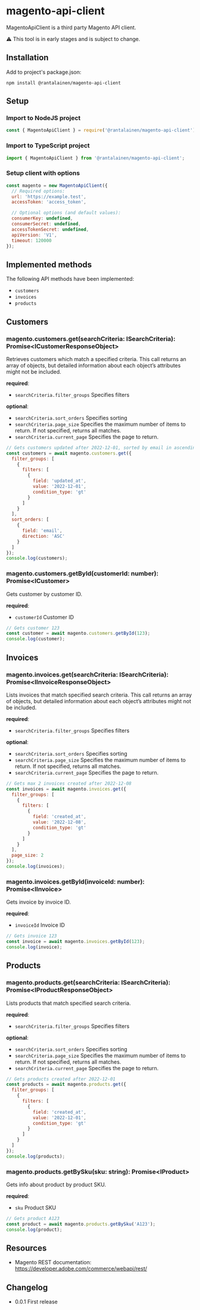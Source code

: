 # magento-api-client

MagentoApiClient is a third party Magento API client.

:warning: This tool is in early stages and is subject to change.

## Installation

Add to project's package.json:

```
npm install @rantalainen/magento-api-client
```

## Setup

### Import to NodeJS project

```javascript
const { MagentoApiClient } = require('@rantalainen/magento-api-client');
```

### Import to TypeScript project

```javascript
import { MagentoApiClient } from '@rantalainen/magento-api-client';
```

### Setup client with options

```javascript
const magento = new MagentoApiClient({
  // Required options:
  url: 'https://example.test',
  accessToken: 'access_token',

  // Optional options (and default values):
  consumerKey: undefined,
  consumerSecret: undefined,
  accessTokenSecret: undefined,
  apiVersion: 'V1',
  timeout: 120000
});
```

## Implemented methods

The following API methods have been implemented:

- `customers`
- `invoices`
- `products`

## Customers

### magento.customers.get(searchCriteria: ISearchCriteria): Promise\<ICustomerResponseObject\>

Retrieves customers which match a specified criteria. This call returns an array of objects, but detailed information about each object’s attributes might not be included.

**required**:

- `searchCriteria.filter_groups` Specifies filters

**optional**:

- `searchCriteria.sort_orders` Specifies sorting
- `searchCriteria.page_size` Specifies the maximum number of items to return. If not specified, returns all matches.
- `searchCriteria.current_page` Specifies the page to return.

```javascript
// Gets customers updated after 2022-12-01, sorted by email in ascending order
const customers = await magento.customers.get({
  filter_groups: [
    {
      filters: [
        {
          field: 'updated_at',
          value: '2022-12-01',
          condition_type: 'gt'
        }
      ]
    }
  ],
  sort_orders: [
    {
      field: 'email',
      direction: 'ASC'
    }
  ]
});
console.log(customers);
```

### magento.customers.getById(customerId: number): Promise\<ICustomer\>

Gets customer by customer ID.

**required**:

- `customerId` Customer ID

```javascript
// Gets customer 123
const customer = await magento.customers.getById(123);
console.log(customer);
```

## Invoices

### magento.invoices.get(searchCriteria: ISearchCriteria): Promise\<IInvoiceResponseObject\>

Lists invoices that match specified search criteria. This call returns an array of objects, but detailed information about each object’s attributes might not be included.

**required**:

- `searchCriteria.filter_groups` Specifies filters

**optional**:

- `searchCriteria.sort_orders` Specifies sorting
- `searchCriteria.page_size` Specifies the maximum number of items to return. If not specified, returns all matches.
- `searchCriteria.current_page` Specifies the page to return.

```javascript
// Gets max 2 invoices created after 2022-12-08
const invoices = await magento.invoices.get({
  filter_groups: [
    {
      filters: [
        {
          field: 'created_at',
          value: '2022-12-08',
          condition_type: 'gt'
        }
      ]
    }
  ],
  page_size: 2
});
console.log(invoices);
```

### magento.invoices.getById(invoiceId: number): Promise\<IInvoice\>

Gets invoice by invoice ID.

**required**:

- `invoiceId` Invoice ID

```javascript
// Gets invoice 123
const invoice = await magento.invoices.getById(123);
console.log(invoice);
```

## Products

### magento.products.get(searchCriteria: ISearchCriteria): Promise\<IProductResponseObject\>

Lists products that match specified search criteria.

**required**:

- `searchCriteria.filter_groups` Specifies filters

**optional**:

- `searchCriteria.sort_orders` Specifies sorting
- `searchCriteria.page_size` Specifies the maximum number of items to return. If not specified, returns all matches.
- `searchCriteria.current_page` Specifies the page to return.

```javascript
// Gets products created after 2022-12-01
const products = await magento.products.get({
  filter_groups: [
    {
      filters: [
        {
          field: 'created_at',
          value: '2022-12-01',
          condition_type: 'gt'
        }
      ]
    }
  ]
});
console.log(products);
```

### magento.products.getBySku(sku: string): Promise\<IProduct\>

Gets info about product by product SKU.

**required**:

- `sku` Product SKU

```javascript
// Gets product A123
const product = await magento.products.getBySku('A123');
console.log(product);
```

## Resources

- Magento REST documentation: https://developer.adobe.com/commerce/webapi/rest/

## Changelog

- 0.0.1 First release
